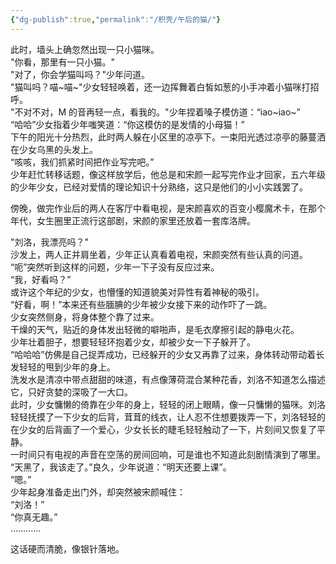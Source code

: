 ```yaml
---
{"dg-publish":true,"permalink":"/积壳/午后的猫/"}
---
```


此时，墙头上确忽然出现一只小猫咪。  
"你看，那里有一只小猫。"  
"对了，你会学猫叫吗？"少年问道。  
"猫叫吗？喵~喵~"少女轻轻唤着，还一边挥舞着白皙如葱的小手冲着小猫咪打招呼。  
"不对不对，M 的音再轻一点，看我的。"少年捏着嗓子模仿道：“iao~iao~”  
“哈哈”少女指着少年嗤笑道：“你这模仿的是发情的小母猫！”  
下午的阳光十分热烈，此时两人躲在小区里的凉亭下。一束阳光透过凉亭的藤蔓洒在少女乌黑的头发上。  
“咳咳，我们抓紧时间把作业写完吧。”  
少年赶忙转移话题，像这样放学后，他总是和宋颜一起写完作业才回家，五六年级的少年少女，已经对爱情的理论知识十分熟络，这只是他们的小小实践罢了。

傍晚，做完作业后的两人在客厅中看电视，是宋颜喜欢的百变小樱魔术卡，在那个年代，女生圈里正流行这部剧，宋颜的家里还放着一套库洛牌。

"刘洛，我漂亮吗？"  
沙发上，两人正并肩坐着，少年正认真看着电视，宋颜突然有些认真的问道。  
“呃”突然听到这样的问题，少年一下子没有反应过来。  
“我，好看吗？”  
或许这个年纪的少女，也懵懂的知道貌美对异性有着神秘的吸引。  
“好看，啊！”本来还有些腼腆的少年被少女接下来的动作吓了一跳。  
少女突然侧身，将身体整个靠了过来。  
干燥的天气，贴近的身体发出轻微的噼啪声，是毛衣摩擦引起的静电火花。  
少年壮着胆子，想要轻轻环抱着少女，却被少女一下子躲开了。  
“哈哈哈”仿佛是自己捉弄成功，已经躲开的少女又再靠了过来，身体转动带动着长发轻轻的甩到少年的身上。  
洗发水是清凉中带点甜甜的味道，有点像薄荷混合某种花香，刘洛不知道怎么描述它，只好贪婪的深吸了一大口。  
此时，少女慵懒的倚靠在少年的身上，轻轻的闭上眼睛，像一只慵懒的猫咪。刘洛轻轻抚摸了一下少女的后背，茸茸的线衣，让人忍不住想要拨弄一下，刘洛轻轻的在少女的后背画了一个爱心，少女长长的睫毛轻轻触动了一下，片刻间又恢复了平静。  
一时间只有电视的声音在空荡的房间回响，可是谁也不知道此刻剧情演到了哪里。  
“天黑了，我该走了。”良久，少年说道：“明天还要上课”。  
“嗯。”  
少年起身准备走出门外，却突然被宋颜喊住：  
“刘洛！”  
“你真无趣。”  
…………

这话硬而清脆，像银针落地。
